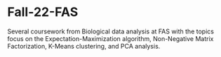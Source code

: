 # Fall-22-FAS

Several coursework from Biological data analysis at FAS with the topics focus on the Expectation-Maximization algorithm, 
Non-Negative Matrix Factorization, K-Means clustering, and PCA analysis.
